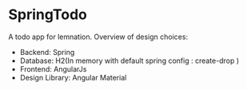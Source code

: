# SpringTodo
A todo app for lemnation. Overview of design choices:
- Backend: Spring
- Database: H2(In memory with default spring config : create-drop )
- Frontend: AngularJs
- Design Library: Angular Material
